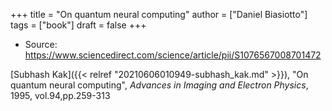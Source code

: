 +++
title = "On quantum neural computing"
author = ["Daniel Biasiotto"]
tags = ["book"]
draft = false
+++

-   Source: <https://www.sciencedirect.com/science/article/pii/S1076567008701472>

[Subhash Kak]({{< relref "20210606010949-subhash_kak.md" >}}), "On quantum neural computing", _Advances in Imaging and Electron Physics_, 1995, vol.94,pp.259-313
